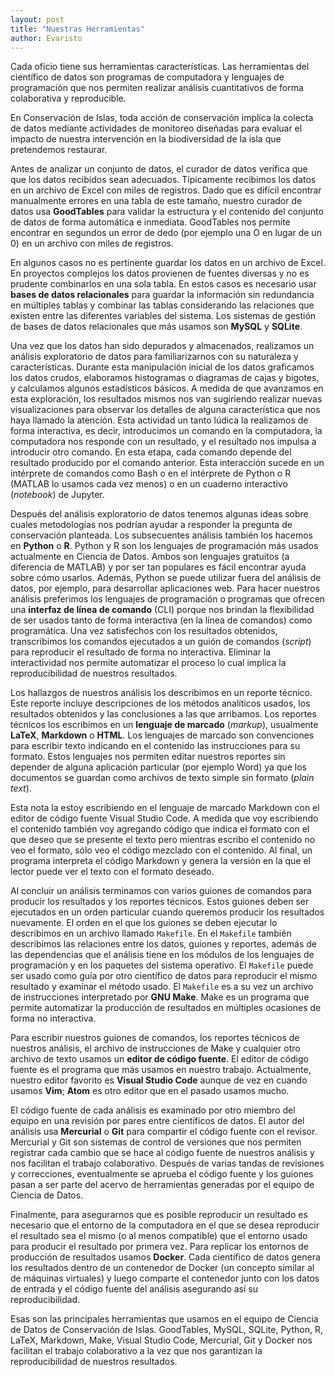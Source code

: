 ```yaml
---
layout: post
title: "Nuestras Herramientas"
author: Evaristo
---
```


Cada oficio tiene sus herramientas características. Las herramientas del científico de datos son programas de computadora y lenguajes de programación que nos permiten realizar análisis cuantitativos de forma colaborativa y reproducible.

En Conservación de Islas, toda acción de conservación implica la colecta de datos mediante actividades de monitoreo diseñadas para evaluar el impacto de nuestra intervención en la biodiversidad de la isla que pretendemos restaurar.

Antes de analizar un conjunto de datos, el curador de datos verifica que que los datos recibidos sean adecuados. Típicamente recibimos los datos en un archivo de Excel con miles de registros. Dado que es difícil encontrar manualmente errores en una tabla de este tamaño, nuestro curador de datos usa **GoodTables** para validar la estructura y el contenido del conjunto de datos de forma automática e inmediata. GoodTables nos permite encontrar en segundos un error de dedo (por ejemplo una O en lugar de un 0) en un archivo con miles de registros.

En algunos casos no es pertinente guardar los datos en un archivo de Excel. En proyectos complejos los datos provienen de fuentes diversas y no es prudente combinarlos en una sola tabla. En estos casos es necesario usar **bases de datos relacionales** para guardar la información sin redundancia en múltiples tablas y combinar las tablas considerando las relaciones que existen entre las diferentes variables del sistema. Los sistemas de gestión de bases de datos relacionales que más usamos son **MySQL** y **SQLite**.

Una vez que los datos han sido depurados y almacenados, realizamos un análisis exploratorio de datos para familiarizarnos con su naturaleza y características. Durante esta manipulación inicial de los datos graficamos los datos crudos, elaboramos histogramas o diagramas de cajas y bigotes, y calculamos algunos estadísticos básicos. A medida de que avanzamos en esta exploración, los resultados mismos nos van sugiriendo realizar nuevas visualizaciones para observar los detalles de alguna característica que nos haya llamado la atención. Esta actividad un tanto lúdica la realizamos de forma interactiva, es decir, introducimos un comando en la computadora, la computadora nos responde con un resultado, y el resultado nos impulsa a introducir otro comando. En esta etapa, cada comando depende del resultado producido por el comando anterior. Esta interacción sucede en un intérprete de comandos como Bash o en el intérprete de Python o R (MATLAB lo usamos cada vez menos) o en un cuaderno interactivo (_notebook_) de Jupyter.

Después del análisis exploratorio de datos tenemos algunas ideas sobre cuales metodologías nos podrían ayudar a responder la pregunta de conservación planteada. Los subsecuentes análisis también los hacemos en **Python** o **R**. Python y R son los lenguajes de programación más usados actualmente en Ciencia de Datos. Ambos son lenguajes gratuitos (a diferencia de MATLAB) y por ser tan populares es fácil encontrar ayuda sobre cómo usarlos. Además, Python se puede utilizar fuera del análisis de datos, por ejemplo, para desarrollar aplicaciones web. Para hacer nuestros análisis preferimos los lenguajes de programación o programas que ofrecen una **interfaz de línea de comando** (CLI) porque nos brindan la flexibilidad de ser usados tanto de forma interactiva (en la línea de comandos) como programática. Una vez satisfechos con los resultados obtenidos, transcribimos los comandos ejecutados a un guión de comandos (_script_) para reproducir el resultado de forma no interactiva. Eliminar la interactividad nos permite automatizar el proceso lo cual implica la reproducibilidad de nuestros resultados.

Los hallazgos de nuestros análisis los describimos en un reporte técnico. Este reporte incluye descripciones de los métodos analíticos usados, los resultados obtenidos y las conclusiones a las que arribamos. Los reportes técnicos los escribimos en un **lenguaje de marcado** (_markup_), usualmente **LaTeX**, **Markdown** o **HTML**. Los lenguajes de marcado son convenciones para escribir texto indicando en el contenido las instrucciones para su formato. Estos lenguajes nos permiten editar nuestros reportes sin depender de alguna aplicación particular (por ejemplo Word) ya que los documentos se guardan como archivos de texto simple sin formato (_plain text_).

Esta nota la estoy escribiendo en el lenguaje de marcado Markdown con el editor de código fuente Visual Studio Code. A medida que voy escribiendo el contenido también voy agregando código que indica el formato con el que deseo que se presente el texto pero mientras escribo el contenido no veo el formato, sólo veo el código mezclado con el contenido. Al final, un programa interpreta el código Markdown y genera la versión en la que el lector puede ver el texto con el formato deseado.

Al concluir un análisis terminamos con varios guiones de comandos para producir los resultados y los reportes técnicos. Estos guiones deben ser ejecutados en un orden particular cuando queremos producir los resultados nuevamente. El orden en el que los guiones se deben ejecutar lo describimos en un archivo llamado `Makefile`. En el `Makefile` también describimos las relaciones entre los datos, guiones y reportes, además de las dependencias que el análisis tiene en los módulos de los lenguajes de programación y en los paquetes del sistema operativo. El `Makefile` puede ser usado como guía por otro científico de datos para reproducir el mismo resultado y examinar el método usado. El `Makefile` es a su vez un archivo de instrucciones interpretado por **GNU Make**. Make es un programa que permite automatizar la producción de resultados en múltiples ocasiones de forma no interactiva.

Para escribir nuestros guiones de comandos, los reportes técnicos de nuestros análisis, el archivo de instrucciones de Make y cualquier otro archivo de texto usamos un **editor de código fuente**. El editor de código fuente es el programa que más usamos en nuestro trabajo. Actualmente, nuestro editor favorito es **Visual Studio Code** aunque de vez en cuando usamos **Vim**; **Atom** es otro editor que en el pasado usamos mucho.

El código fuente de cada análisis es examinado por otro miembro del equipo en una revisión por pares entre científicos de datos. El autor del análisis usa **Mercurial** o **Git** para compartir el código fuente con el revisor. Mercurial y Git son sistemas de control de versiones que nos permiten registrar cada cambio que se hace al código fuente de nuestros análisis y nos facilitan el trabajo colaborativo. Después de varias tandas de revisiones y correcciones, eventualmente se aprueba el código fuente y los guiones pasan a ser parte del acervo de herramientas generadas por el equipo de Ciencia de Datos.

Finalmente, para asegurarnos que es posible reproducir un resultado es necesario que el entorno de la computadora en el que se desea reproducir el resultado sea el mismo (o al menos compatible) que el entorno usado para producir el resultado por primera vez. Para replicar los entornos de producción de resultados usamos **Docker**. Cada científico de datos genera los resultados dentro de un contenedor de Docker (un concepto similar al de máquinas virtuales) y luego comparte el contenedor junto con los datos de entrada y el código fuente del análisis asegurando así su reproducibilidad.

Esas son las principales herramientas que usamos en el equipo de Ciencia de Datos de Conservación de Islas. GoodTables, MySQL, SQLite, Python, R, LaTeX, Markdown, Make, Visual Studio Code, Mercurial, Git y Docker nos facilitan el trabajo colaborativo a la vez que nos garantizan la reproducibilidad de nuestros resultados.
